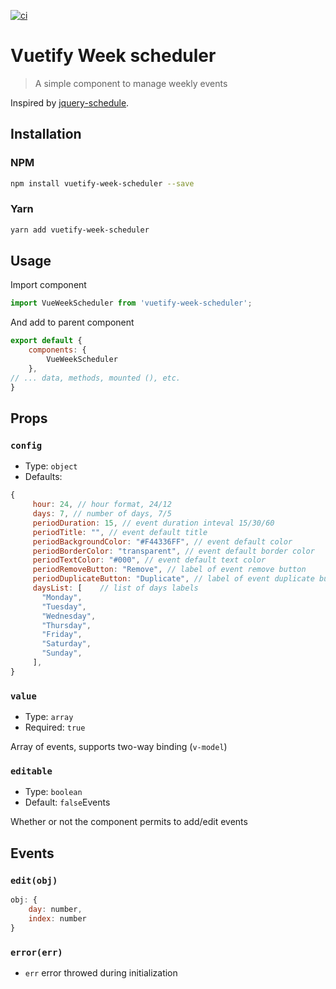 [![ci](https://github.com/innovation-system/vuetify-week-scheduler/actions/workflows/ci.yml/badge.svg)](https://github.com/innovation-system/vuetify-week-scheduler/actions/workflows/ci.yml)

# Vuetify Week scheduler

> A simple component to manage weekly events

Inspired by [jquery-schedule](https://github.com/Yehzuna/jquery-schedule).

## Installation

### NPM

``` bash
npm install vuetify-week-scheduler --save
```

### Yarn

``` bash
yarn add vuetify-week-scheduler
```

## Usage

Import component

``` javascript
import VueWeekScheduler from 'vuetify-week-scheduler';
```

And add to parent component

``` javascript
export default {
    components: {
        VueWeekScheduler
    },
// ... data, methods, mounted (), etc.
}
```

## Props

### `config`

- Type: `object`
- Defaults:

``` javascript
{
     hour: 24, // hour format, 24/12
     days: 7, // number of days, 7/5
     periodDuration: 15, // event duration inteval 15/30/60
     periodTitle: "", // event default title
     periodBackgroundColor: "#F44336FF", // event default color
     periodBorderColor: "transparent", // event default border color
     periodTextColor: "#000", // event default text color
     periodRemoveButton: "Remove", // label of event remove button
     periodDuplicateButton: "Duplicate", // label of event duplicate button
     daysList: [    // list of days labels
       "Monday",
       "Tuesday",
       "Wednesday",
       "Thursday",
       "Friday",
       "Saturday",
       "Sunday",
     ],
}
```

### `value`

- Type: `array`
- Required: `true`
  
Array of events, supports two-way binding (`v-model`)

### `editable`

- Type: `boolean`
- Default: `false`Events

Whether or not the component permits to add/edit events

## Events

### `edit(obj)`

``` javascript
obj: {
    day: number,
    index: number
}
```

### `error(err)`

- `err` error throwed during initialization
